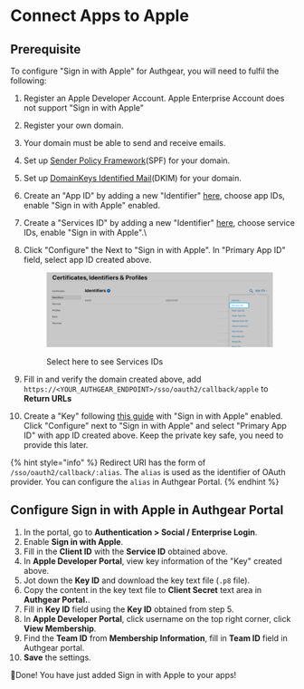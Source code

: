 # Connect Apps to Apple

## Prerequisite

To configure "Sign in with Apple" for Authgear, you will need to fulfil the following:

1. Register an Apple Developer Account. Apple Enterprise Account does not support "Sign in with Apple"
2. Register your own domain.
3. Your domain must be able to send and receive emails.
4. Set up [Sender Policy Framework](https://en.wikipedia.org/wiki/Sender_Policy_Framework)(SPF) for your domain.
5. Set up [DomainKeys Identified Mail](https://en.wikipedia.org/wiki/DomainKeys_Identified_Mail)(DKIM) for your domain.
6. Create an "App ID" by adding a new "Identifier" [here](https://developer.apple.com/account/resources/identifiers/list), choose app IDs, enable "Sign in with Apple" enabled.
7. Create a "Services ID" by adding a new "Identifier" [here](https://developer.apple.com/account/resources/identifiers/list), choose service IDs, enable "Sign in with Apple".\

8.  Click "Configure" the Next to "Sign in with Apple". In "Primary App ID" field, select app ID created above.

    <figure><img src="../../../.gitbook/assets/image (46).png" alt=""><figcaption><p>Select here to see Services IDs</p></figcaption></figure>
9. Fill in and verify the domain created above, add `https://<YOUR_AUTHGEAR_ENDPOINT>/sso/oauth2/callback/apple` to **Return URLs**
10. Create a "Key" following [this guide](https://developer.apple.com/help/account/manage-keys/create-a-private-key) with "Sign in with Apple" enabled. Click "Configure" next to "Sign in with Apple" and select "Primary App ID" with app ID created above. Keep the private key safe, you need to provide this later.

{% hint style="info" %}
Redirect URI has the form of `/sso/oauth2/callback/:alias`. The `alias` is used as the identifier of OAuth provider. You can configure the `alias` in Authgear Portal.
{% endhint %}

## Configure Sign in with Apple in Authgear Portal

1. In the portal, go to **Authentication > Social / Enterprise Login**.
2. Enable **Sign in with Apple**.
3. Fill in the **Client ID** with the **Service ID** obtained above.
4. In **Apple Developer Portal**, view key information of the "Key" created above.
5. Jot down the **Key ID** and download the key text file (`.p8` file).
6. Copy the content in the key text file to **Client Secret** text area in **Authgear Portal.**.
7. Fill in **Key ID** field using the **Key ID** obtained from step 5.
8. In **Apple Developer Portal**, click username on the top right corner, click **View Membership**.
9. Find the **Team ID** from **Membership Information**, fill in **Team ID** field in Authgear portal.
10. **Save** the settings.

🎉Done! You have just added Sign in with Apple to your apps!
